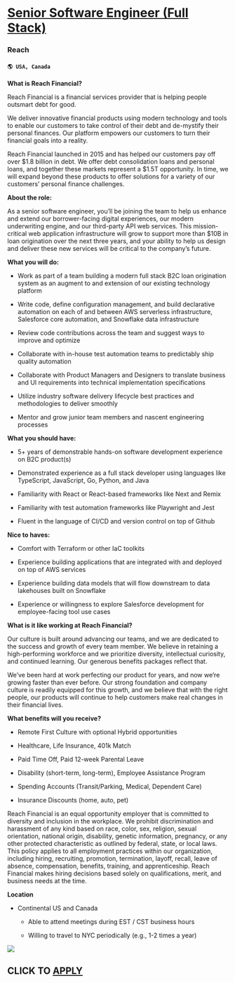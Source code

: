 # [Senior Software Engineer (Full Stack)](https://www.remotewlb.com/apply/senior-software-engineer-full-stack-65206)  
### Reach  
#### `🌎 USA, Canada`  

**What is Reach Financial?**

Reach Financial is a financial services provider that is helping people outsmart debt for good.

We deliver innovative financial products using modern technology and tools to enable our customers to take control of their debt and de-mystify their personal finances. Our platform empowers our customers to turn their financial goals into a reality.

Reach Financial launched in 2015 and has helped our customers pay off over $1.8 billion in debt. We offer debt consolidation loans and personal loans, and together these markets represent a $1.5T opportunity. In time, we will expand beyond these products to offer solutions for a variety of our customers’ personal finance challenges.

**About the role:**

As a senior software engineer, you’ll be joining the team to help us enhance and extend our borrower-facing digital experiences, our modern underwriting engine, and our third-party API web services. This mission-critical web application infrastructure will grow to support more than $10B in loan origination over the next three years, and your ability to help us design and deliver these new services will be critical to the company’s future.

**What you will do:**

  * Work as part of a team building a modern full stack B2C loan origination system as an augment to and extension of our existing technology platform

  * Write code, define configuration management, and build declarative automation on each of and between AWS serverless infrastructure, Salesforce core automation, and Snowflake data infrastructure 

  * Review code contributions across the team and suggest ways to improve and optimize

  * Collaborate with in-house test automation teams to predictably ship quality automation 

  * Collaborate with Product Managers and Designers to translate business and UI requirements into technical implementation specifications

  * Utilize industry software delivery lifecycle best practices and methodologies to deliver smoothly

  * Mentor and grow junior team members and nascent engineering processes

**What you should have:**

  * 5+ years of demonstrable hands-on software development experience on B2C product(s)

  * Demonstrated experience as a full stack developer using languages like TypeScript, JavaScript, Go, Python, and Java

  * Familiarity with React or React-based frameworks like Next and Remix

  * Familiarity with test automation frameworks like Playwright and Jest

  * Fluent in the language of CI/CD and version control on top of Github

**Nice to haves:**

  * Comfort with Terraform or other IaC toolkits

  * Experience building applications that are integrated with and deployed on top of AWS services

  * Experience building data models that will flow downstream to data lakehouses built on Snowflake

  * Experience or willingness to explore Salesforce development for employee-facing tool use cases

**What is it like working at Reach Financial?**

Our culture is built around advancing our teams, and we are dedicated to the success and growth of every team member. We believe in retaining a high-performing workforce and we prioritize diversity, intellectual curiosity, and continued learning. Our generous benefits packages reflect that.

We’ve been hard at work perfecting our product for years, and now we’re growing faster than ever before. Our strong foundation and company culture is readily equipped for this growth, and we believe that with the right people, our products will continue to help customers make real changes in their financial lives.

**What benefits will you receive?**

  * Remote First Culture with optional Hybrid opportunities

  * Healthcare, Life Insurance, 401k Match

  * Paid Time Off, Paid 12-week Parental Leave

  * Disability (short-term, long-term), Employee Assistance Program

  * Spending Accounts (Transit/Parking, Medical, Dependent Care)

  * Insurance Discounts (home, auto, pet)

Reach Financial is an equal opportunity employer that is committed to diversity and inclusion in the workplace. We prohibit discrimination and harassment of any kind based on race, color, sex, religion, sexual orientation, national origin, disability, genetic information, pregnancy, or any other protected characteristic as outlined by federal, state, or local laws. This policy applies to all employment practices within our organization, including hiring, recruiting, promotion, termination, layoff, recall, leave of absence, compensation, benefits, training, and apprenticeship. Reach Financial makes hiring decisions based solely on qualifications, merit, and business needs at the time.

**Location**

  * Continental US and Canada

    * Able to attend meetings during EST / CST business hours

    * Willing to travel to NYC periodically (e.g., 1-2 times a year)

![](https://remotive.com/job/track/1899859/blank.gif?source=public_api)  
## CLICK TO [APPLY](https://www.remotewlb.com/apply/senior-software-engineer-full-stack-65206)

